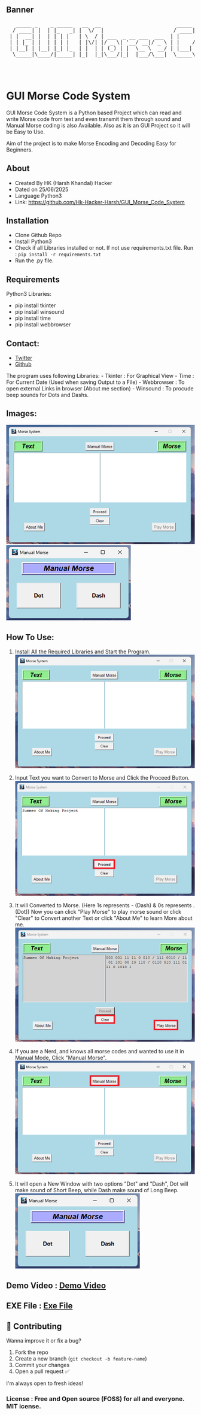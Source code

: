 ## Banner
<pre>
   _____ _    _ _____   __  __                        _____          _         _____           _                 
  / ____| |  | |_   _| |  \/  |                      / ____|        | |       / ____|         | |                
 | |  __| |  | | | |   | \  / | ___  _ __ ___  ___  | |     ___   __| | ___  | (___  _   _ ___| |_ ___ _ __ ___  
 | | |_ | |  | | | |   | |\/| |/ _ \| '__/ __|/ _ \ | |    / _ \ / _` |/ _ \  \___ \| | | / __| __/ _ \ '_ ` _ \ 
 | |__| | |__| |_| |_  | |  | | (_) | |  \__ \  __/ | |___| (_) | (_| |  __/  ____) | |_| \__ \ ||  __/ | | | | |
  \_____|\____/|_____| |_|  |_|\___/|_|  |___/\___|  \_____\___/ \__,_|\___| |_____/ \__, |___/\__\___|_| |_| |_|
                                                                                      __/ |                      
                                                                                     |___/                       

</pre>


# GUI Morse Code System
GUI Morse Code System is a Python based Project which can read and write Morse code from text and even transmit them through sound and Manual Morse coding is also Available. Also as it is an GUI Project so it will be Easy to Use.

Aim of the project is to make Morse Encoding and Decoding Easy for Beginners.


## About
* Created By HK (Harsh Khandal) Hacker
* Dated on 25/06/2025
* Language Python3
* Link: https://github.com/Hk-Hacker-Harsh/GUI_Morse_Code_System

## Installation
* Clone Github Repo
* Install Python3
* Check if all Libraries installed or not. If not use requirements.txt file.
Run : ```pip install -r requirements.txt```
* Run the .py file.

## Requirements
Python3
Libraries:
 * pip install tkinter
 * pip install winsound
 * pip install time
 * pip install webbrowser

## Contact:
* [Twitter](https://x.com/Hk__Hacker)
* [Github](https://github.com/Hk-Hacker-Harsh)


The program uses following Libraries:
    - Tkinter : For Graphical View
    - Time : For Current Date (Used when saving Output to a File)
    - Webbrowser : To open external Links in browser (About me section)
    - Winsound : To procude beep sounds for Dots and Dashs.

## Images:
![Program Front View](Images/1.1.png "First View")
![All Components](Images/1.5.png "All GUI Components of the Program")

## How To Use:
1. Install All the Required Libraries and Start the Program.
![All Windows](Images/1.1.png "Full View - Front End")

2. Input Text you want to Convert to Morse and Click the Proceed Button.
![Text Input](Images/1.2.png)

3. It will Converted to Morse. (Here 1s represents - (Dash) & 0s represents . (Dot))
Now you can click "Play Morse" to play morse sound or click "Clear" to Convert another Text or click "About Me" to learn More about me.
![Text to Morse](Images/1.3.png)

4. If you are a Nerd, and knows all morse codes and wanted to use it in Manual Mode, Click "Manual Morse".
![Manual Button](Images/1.4.png)

5. It will open a New Window with two options "Dot" and "Dash", Dot will make sound of Short Beep, while Dash make sound of Long Beep.
![Manual Morse](Images/1.5.png)

## Demo Video : [Demo Video](/Demo/Demo.mp4)
## EXE File : [Exe File](/Demo/GUI_Morse_Code_System.exe)

## 🤝 Contributing

Wanna improve it or fix a bug?

1. Fork the repo
2. Create a new branch (`git checkout -b feature-name`)
3. Commit your changes
4. Open a pull request ✅

I'm always open to fresh ideas!


### License : Free and Open source (FOSS) for all and everyone. MIT icense.
